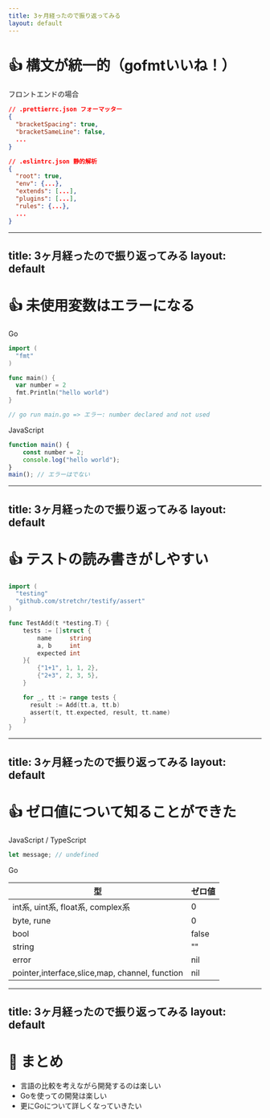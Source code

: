 ```yaml
---
title: 3ヶ月経ったので振り返ってみる
layout: default
---
```


# 👍 構文が統一的（gofmtいいね！）

<p class="text-2xl">フロントエンドの場合</p>

```json
// .prettierrc.json フォーマッター
{
  "bracketSpacing": true,
  "bracketSameLine": false,
  ...
}
```

```json
// .eslintrc.json 静的解析
{
  "root": true,
  "env": {...},
  "extends": [...],
  "plugins": [...],
  "rules": {...},
  ...
}

```

<style>
code.language-json {
  font-size: 20px;
}
</style>

<!--
フロントエンドエンジニアをしていた時は、prettier や eslint のようなツールを使ってフォーマッターの設定や構文のルールを設定していたのですが、柔軟に設定ができる分、設定が結構めんどくさかったり、チームごとに設定が違うこともあったのですが、Goでは基本的にこの辺りは全て統一的にされるのかなと思っていて、コードの読み書きがしやすいなという印象を受けました。

`gofmt`によるフォーマッターの設定は基本的に変えることができないので、良い意味で書き方に自由度がなく、統一されているなという印象を受けました。

-->

---
title: 3ヶ月経ったので振り返ってみる
layout: default
---

# 👍 未使用変数はエラーになる

<p class="text-2xl">Go</p>

```go
import (
  "fmt"
)

func main() {
  var number = 2
  fmt.Println("hello world")
}

// go run main.go => エラー: number declared and not used
```

<p class="text-2xl">JavaScript</p>

```js
function main() {
    const number = 2;
    console.log("hello world");
}
main(); // エラーはでない
```

<!--
Goはコンパイル時にエラーとして扱ってくれるため、このコードが使われているかどうかなどを考える必要がないのは、コードを読む時に優しいなと感じました。

フロントエンドで開発していた時は未使用変数が混在しているようなプロジェクトもあり、コードを読むときにノイズになっていた。また実際にエラーを出したい時には先ほど紹介したようなツールたtsconfigなどの設定が必要だったので、元々備わっているのは良いなと思いました。

またGoでは未使用のimportもエラーになるのも良いなと思いました。
-->

---
title: 3ヶ月経ったので振り返ってみる
layout: default
---

# 👍 テストの読み書きがしやすい

```go
import (
  "testing"
  "github.com/stretchr/testify/assert"
)

func TestAdd(t *testing.T) {
    tests := []struct {
        name     string
        a, b     int
        expected int
    }{
        {"1+1", 1, 1, 2},
        {"2+3", 2, 3, 5},
    }

    for _, tt := range tests {
      result := Add(tt.a, tt.b)
      assert(t, tt.expected, result, tt.name)
    }
}
```

<!--
普段テーブルドリブンテストでテストを書いているのですが、テストケースを記述するテーブルの部分とテストのロジックが分離しているので、テストが書きやすいし、読みやすいなと感じました。
また、フロントエンドだとユニットテスト、E2Eテスト、ビジュアルリグレッションテストなど様々なテストタイプがあったり、各テストで使えるツールが多彩でもう少し考えることが多くそのあたりの難易度が高かった印象だったのですが、Goだとそのあたりのことを考えることがそこまでないかなという印象を受けています。
-->

---
title: 3ヶ月経ったので振り返ってみる
layout: default
---

# 👍 ゼロ値について知ることができた

<p class="text-2xl">JavaScript / TypeScript</p>

```js
let message; // undefined
```

<p class="text-2xl">Go</p>

<div>
  <table class="table-fixed">
   <thead class="bg-gray-100">
      <tr>
        <th>型</th>
        <th>ゼロ値</th>
      </tr>
    </thead>
    <tbody>
      <tr>
        <td>int系, uint系, float系, complex系</td>
        <td>0</td>
      </tr>
      <tr>
        <td>byte, rune</td>
        <td>0</td>
      </tr>
      <tr>
        <td>bool</td>
        <td>false</td>
      </tr>
      <tr>
        <td>string</td>
        <td>""</td>
      </tr>
      <tr>
        <td>error</td>
        <td>nil</td>
      </tr>
      <tr>
        <td>pointer,interface,slice,map, channel, function</td>
        <td>nil</td>
      </tr>
    </tbody>
  </table>
</div>

<!--
JavaScriptやTypeScriptだと初期値なしの場合はundefinedになるのですが、Goではゼロ値によって型を持つ値が与えられるので、安全に扱うことができるのは良いなと思いました。
-->

---
title: 3ヶ月経ったので振り返ってみる
layout: default
---

# 🎉 まとめ

<ul>
  <li class="text-2xl">言語の比較を考えながら開発するのは楽しい</li>
  <li class="text-2xl">Goを使っての開発は楽しい</li>
  <li class="text-2xl">更にGoについて詳しくなっていきたい</li>
</ul>

<!--
最後に簡単にまとめです。
元々
結果的に思い切ってバックエンドエンジニアに転向して良かったなと感じています。
弊社ではバックエンドエンジニアで社内勉強会や輪読会も行っているので、普段の業務で吸収できるところは吸収しつつ、チーム全体でGoの知見を深めていきたいなと思っています。
-->